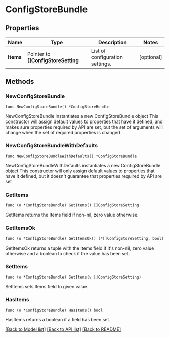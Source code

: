# ConfigStoreBundle

## Properties

Name | Type | Description | Notes
------------ | ------------- | ------------- | -------------
**Items** | Pointer to [**[]ConfigStoreSetting**](ConfigStoreSetting.md) | List of configuration settings. | [optional] 

## Methods

### NewConfigStoreBundle

`func NewConfigStoreBundle() *ConfigStoreBundle`

NewConfigStoreBundle instantiates a new ConfigStoreBundle object
This constructor will assign default values to properties that have it defined,
and makes sure properties required by API are set, but the set of arguments
will change when the set of required properties is changed

### NewConfigStoreBundleWithDefaults

`func NewConfigStoreBundleWithDefaults() *ConfigStoreBundle`

NewConfigStoreBundleWithDefaults instantiates a new ConfigStoreBundle object
This constructor will only assign default values to properties that have it defined,
but it doesn't guarantee that properties required by API are set

### GetItems

`func (o *ConfigStoreBundle) GetItems() []ConfigStoreSetting`

GetItems returns the Items field if non-nil, zero value otherwise.

### GetItemsOk

`func (o *ConfigStoreBundle) GetItemsOk() (*[]ConfigStoreSetting, bool)`

GetItemsOk returns a tuple with the Items field if it's non-nil, zero value otherwise
and a boolean to check if the value has been set.

### SetItems

`func (o *ConfigStoreBundle) SetItems(v []ConfigStoreSetting)`

SetItems sets Items field to given value.

### HasItems

`func (o *ConfigStoreBundle) HasItems() bool`

HasItems returns a boolean if a field has been set.


[[Back to Model list]](../README.md#documentation-for-models) [[Back to API list]](../README.md#documentation-for-api-endpoints) [[Back to README]](../README.md)


